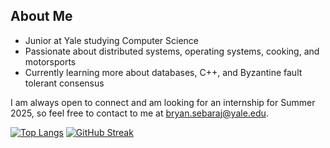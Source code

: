 ## About Me
- Junior at Yale studying Computer Science
- Passionate about distributed systems, operating systems, cooking, and motorsports
- Currently learning more about databases, C++, and Byzantine fault tolerant consensus

I am always open to connect and am looking for an internship for Summer 2025, so feel free to contact to me at bryan.sebaraj@yale.edu.


[![Top Langs](https://github-readme-stats.vercel.app/api/top-langs/?username=sebaraj&layout=compact&hide=jupyternotebook,makefile)](https://github.com/sebaraj/github-readme-stats)  [![GitHub Streak](https://streak-stats.demolab.com/?user=sebaraj&theme=dark&starting_year=2024&card_height=80)](https://git.io/streak-stats)
